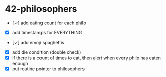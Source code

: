 # 42-philosophers

- [✓] add eating count for each philo
- [x] add timestamps for EVERYTHING
- [✓] add emoji spaghettis
- [x] add die condition (double check)
- [x] if there is a count of times to eat, then alert when every philo has eaten enough
- [x] put routine pointer to philosophers